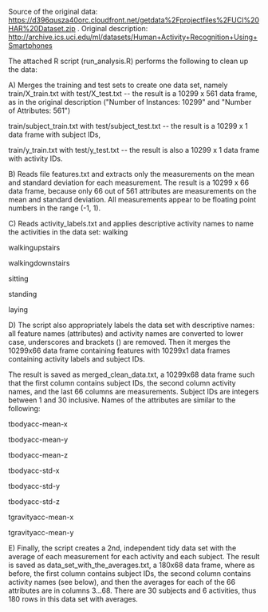 
Source of the original data: https://d396qusza40orc.cloudfront.net/getdata%2Fprojectfiles%2FUCI%20HAR%20Dataset.zip . 
Original description: http://archive.ics.uci.edu/ml/datasets/Human+Activity+Recognition+Using+Smartphones

The attached R script (run_analysis.R) performs the following to clean up the data:

A) Merges the training and test sets to create one data set, namely
train/X_train.txt with test/X_test.txt -- the result is a 10299 x 561 data frame, as in the original description ("Number of Instances: 10299" and "Number of Attributes: 561")

train/subject_train.txt with test/subject_test.txt -- the result is a 10299 x 1 data frame with subject IDs,

train/y_train.txt with test/y_test.txt -- the result is also a 10299 x 1 data frame with activity IDs.

B) Reads file features.txt and extracts only the measurements on the mean and standard deviation for each measurement.
The result is a 10299 x 66 data frame, because only 66 out of 561 attributes are measurements on the mean and standard deviation. All measurements appear to be floating point numbers in the range (-1, 1).

C) Reads activity_labels.txt and applies descriptive activity names to name the activities in the data set:
walking

walkingupstairs

walkingdownstairs

sitting

standing

laying

D) The script also appropriately labels the data set with descriptive names: all feature names (attributes) and activity names are converted to lower case, underscores and brackets () are removed.
Then it merges the 10299x66 data frame containing features with 10299x1 data frames containing activity labels and subject IDs.

The result is saved as merged_clean_data.txt, a 10299x68 data frame such that the first column contains subject IDs, the second column activity names, and the last 66 columns are measurements. Subject IDs are integers between 1 and 30 inclusive. Names of the attributes are similar to the following:

tbodyacc-mean-x

tbodyacc-mean-y

tbodyacc-mean-z

tbodyacc-std-x

tbodyacc-std-y

tbodyacc-std-z

tgravityacc-mean-x

tgravityacc-mean-y

E) Finally, the script creates a 2nd, independent tidy data set with the average of each measurement for each activity and each subject.
The result is saved as data_set_with_the_averages.txt, a 180x68 data frame, where as before, the first column contains subject IDs, the second column contains activity names (see below), and then the averages for each of the 66 attributes are in columns 3...68. There are 30 subjects and 6 activities, thus 180 rows in this data set with averages.
